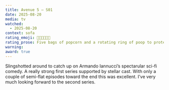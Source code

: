 ```yaml
---
title: Avenue 5 – S01
date: 2025-08-20
media: tv
watched:
  - 2025-08-20
context: sofa
rating_emoji: 🍿🍿🍿🍿🍿💩
rating_prose: Five bags of popcorn and a rotating ring of poop to protect you from harmful space radiation.
warning:
award: true
---
```


Slingshotted around to catch up on Armando Iannucci’s spectarular sci-fi comedy. A really strong first series supported by stellar cast. With only a couple of semi-flat episodes toward the end this was excellent. I’ve very much looking forward to the second series.
